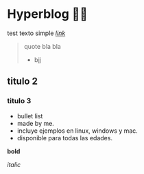 # Hyperblog 💚💚
test texto simple [*link*](https://shields.io/)
> quote bla bla
> - bjj

## titulo 2
### titulo 3
* bullet list
* made by me.
* incluye ejemplos en linux, windows y mac.
* disponible para todas las edades.

**bold**

*italic*
